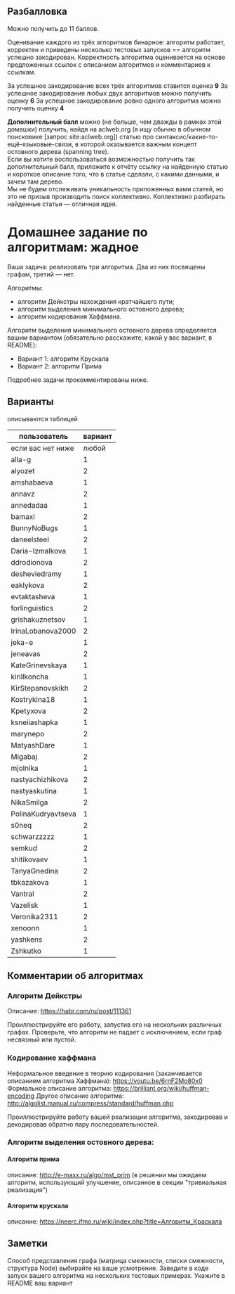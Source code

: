 ## Разбалловка
Можно получить до 11 баллов.

Оценивание каждого из трёх аглоритмов бинарное: алгоритм работает, корректен и приведены несколько тестовых запусков == алгоритм успешно закодирован. 
Корректность алгоритма оценивается на основе предложенных ссылок с описанием алгоритмов и комментариев к ссылкам.

За успешное закодирование всех трёх алгоритмов ставится оценка **9**
За успешное закодирование любых двух алгоритмов можно получить оценку **6**
За успешное закодирование ровно одного алгоритма можно получить оценку **4**

**Дополнительный балл** можно (не больше, чем дважды в рамках этой домашки) получить, найдя на aclweb.org (я ищу обычно в обычном поисковике \[запрос site:aclweb.org\]) статью про синтаксис/какие-то-ещё-языковые-связи, в которой оказывается важным концепт остовного дерева (spanning tree).  
Если вы хотите воспользоваться возможностью получить так дополнительный балл, приложите к отчёту ссылку на найденную статью и короткое описание того, что в статье сделали, с какими данными, и зачем там дерево.  
Мы не будем отслеживать уникальность приложенных вами статей, но это не призыв производить поиск коллективно. Коллективно разбирать найденные статьи &mdash; отличная идея.


# Домашнее задание по алгоритмам: жадное
Ваша задача: реализовать три алгоритма. Два из них посвящены графам, третий — нет.

Алгоритмы: 
* алгоритм Дейкстры нахождения кратчайшего пути; 
* алгоритм выделения минимального остовного дерева; 
* алгоритм кодирования Хаффмана.


Алгоритм выделения минимального остовного дерева определяется вашим вариантом (обязательно расскажите, какой у вас вариант, в README): 
* Вариант 1: алгоритм Крускала
* Вариант 2: алгоритм Прима

Подробнее задачи прокомментированы ниже.

## Варианты 
описываются таблицей

| пользователь | вариант |
|----------|-------------|
|если вас нет ниже|любой|
|alla-g|1|
|alyozet|2|
|amshabaeva|1|
|annavz|2|
|annedadaa|1|
|bamaxi|2|
|BunnyNoBugs|1|
|daneelsteel|2|
|Daria-Izmalkova|1|
|ddrodionova|2|
|desheviedramy|1|
|eaklykova|2|
|evtaktasheva|1|
|forlinguistics|2|
|grishakuznetsov|1|
|IrinaLobanova2000|2|
|jeka-e|1|
|jeneavas|2|
|KateGrinevskaya|1|
|kirillkoncha|1|
|KirStepanovskikh|2|
|Kostrykina18|1|
|Kpetyxova|2|
|ksneiiashapka|1|
|marynepo|2|
|MatyashDare|1|
|Migabaj|2|
|mjolnika|1|
|nastyachizhikova|2|
|nastyaskutina|1|
|NikaSmilga|2|
|PolinaKudryavtseva|1|
|s0neq|2|
|schwarzzzzz|1|
|semkud|2|
|shitikovaev|1|
|TanyaGnedina|2|
|tbkazakova|1|
|Vantral|2|
|Vazelisk|1|
|Veronika2311|2|
|xenoonn|1|
|yashkens|2|
|Zshkutko|1|

## Комментарии об алгоритмах
### Алгоритм Дейкстры
Описание: https://habr.com/ru/post/111361

Проиллюстрируйте его работу, запустив его на нескольких различных графах. Проверьте, что алгоритм не падает с исключением, если граф несвязный или пустой.

### Кодирование хаффмана 
Неформальное введение в теорию кодирования (заканчивается описанием алгоритма Хаффмана): https://youtu.be/6rnF2Mo80x0
Формальное описание алгоритма: https://brilliant.org/wiki/huffman-encoding
Другое описание алгоритма: http://algolist.manual.ru/compress/standard/huffman.php

Проиллюстрируйте работу вашей реализации алгоритма, закодировав и декодировав обратно пару последовательностей.

### Алгоритм выделения остовного дерева:
#### Алгоритм прима
описание: http://e-maxx.ru/algo/mst_prim (в решении мы ожидаем алгоритм, использующий улучшение, описанное в секции "тривиальная реализация")
#### Алгоритм крускала
описание: https://neerc.ifmo.ru/wiki/index.php?title=Алгоритм_Краскала


## Заметки
Способ представления графа (матрица смежности, списки смежности, структура Node) выбирайте на ваше усмотрение.
Заведите в коде запуск вашего алгоритма на нескольких тестовых примерах.
Укажите в README ваш вариант
